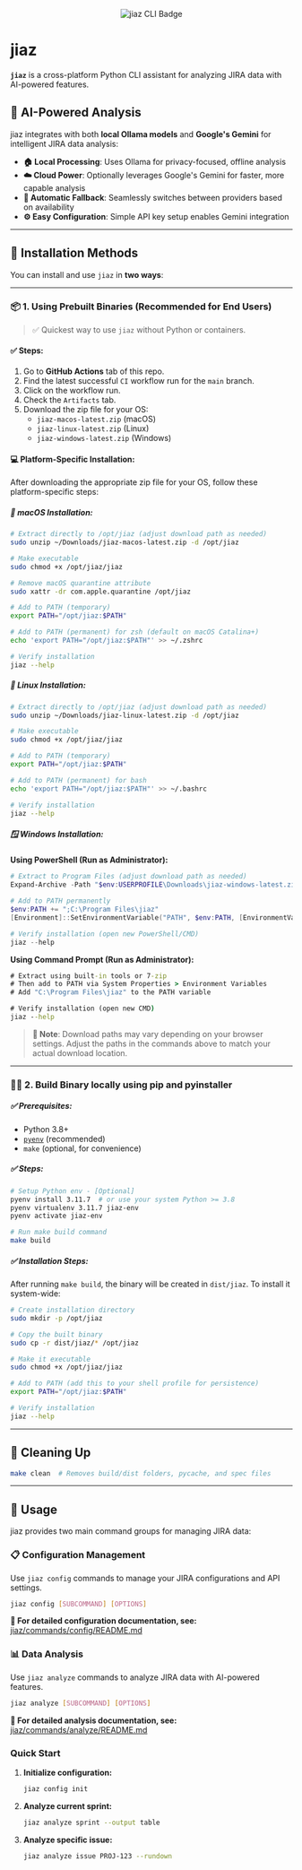 <p align="center">
  <img src="https://img.shields.io/badge/jiaz-CLI-blueviolet?style=for-the-badge&logo=python&logoColor=white" alt="jiaz CLI Badge"/>
</p>

# jiaz

**`jiaz`** is a cross-platform Python CLI assistant for analyzing JIRA data with AI-powered features.

## 🤖 AI-Powered Analysis

jiaz integrates with both **local Ollama models** and **Google's Gemini** for intelligent JIRA data analysis:

- **🏠 Local Processing**: Uses Ollama for privacy-focused, offline analysis
- **☁️ Cloud Power**: Optionally leverages Google's Gemini for faster, more capable analysis
- **🔀 Automatic Fallback**: Seamlessly switches between providers based on availability
- **⚙️ Easy Configuration**: Simple API key setup enables Gemini integration

---

## 🚀 Installation Methods

You can install and use `jiaz` in **two ways**:

---

### 📦 1. Using Prebuilt Binaries (Recommended for End Users)

> ✅ Quickest way to use `jiaz` without Python or containers.

#### ✅ Steps:
1. Go to **GitHub Actions** tab of this repo.
2. Find the latest successful `CI` workflow run for the `main` branch.
3. Click on the workflow run.
4. Check the `Artifacts` tab.
5. Download the zip file for your OS:
   - `jiaz-macos-latest.zip` (macOS)
   - `jiaz-linux-latest.zip` (Linux)
   - `jiaz-windows-latest.zip` (Windows)

#### 💻 Platform-Specific Installation:

After downloading the appropriate zip file for your OS, follow these platform-specific steps:

##### 🍎 macOS Installation:

```bash
# Extract directly to /opt/jiaz (adjust download path as needed)
sudo unzip ~/Downloads/jiaz-macos-latest.zip -d /opt/jiaz

# Make executable
sudo chmod +x /opt/jiaz/jiaz

# Remove macOS quarantine attribute
sudo xattr -dr com.apple.quarantine /opt/jiaz

# Add to PATH (temporary)
export PATH="/opt/jiaz:$PATH"

# Add to PATH (permanent) for zsh (default on macOS Catalina+)
echo 'export PATH="/opt/jiaz:$PATH"' >> ~/.zshrc

# Verify installation
jiaz --help
```

##### 🐧 Linux Installation:

```bash
# Extract directly to /opt/jiaz (adjust download path as needed)
sudo unzip ~/Downloads/jiaz-linux-latest.zip -d /opt/jiaz

# Make executable
sudo chmod +x /opt/jiaz/jiaz

# Add to PATH (temporary)
export PATH="/opt/jiaz:$PATH"

# Add to PATH (permanent) for bash
echo 'export PATH="/opt/jiaz:$PATH"' >> ~/.bashrc

# Verify installation
jiaz --help
```

##### 🪟 Windows Installation:

**Using PowerShell (Run as Administrator):**
```powershell
# Extract to Program Files (adjust download path as needed)
Expand-Archive -Path "$env:USERPROFILE\Downloads\jiaz-windows-latest.zip" -DestinationPath "C:\Program Files\jiaz"

# Add to PATH permanently
$env:PATH += ";C:\Program Files\jiaz"
[Environment]::SetEnvironmentVariable("PATH", $env:PATH, [EnvironmentVariableTarget]::Machine)

# Verify installation (open new PowerShell/CMD)
jiaz --help
```

**Using Command Prompt (Run as Administrator):**
```cmd
# Extract using built-in tools or 7-zip
# Then add to PATH via System Properties > Environment Variables
# Add "C:\Program Files\jiaz" to the PATH variable

# Verify installation (open new CMD)
jiaz --help
```

> **📝 Note**: Download paths may vary depending on your browser settings. Adjust the paths in the commands above to match your actual download location.

---

### 🧑‍💻 2. Build Binary locally using pip and pyinstaller

##### ✅ Prerequisites:
- Python 3.8+
- [`pyenv`](https://github.com/pyenv/pyenv) (recommended)
- `make` (optional, for convenience)

##### ✅ Steps:

```bash
# Setup Python env - [Optional]
pyenv install 3.11.7  # or use your system Python >= 3.8
pyenv virtualenv 3.11.7 jiaz-env
pyenv activate jiaz-env

# Run make build command
make build 
```

##### ✅ Installation Steps:

After running `make build`, the binary will be created in `dist/jiaz`. To install it system-wide:

```bash
# Create installation directory
sudo mkdir -p /opt/jiaz

# Copy the built binary
sudo cp -r dist/jiaz/* /opt/jiaz

# Make it executable
sudo chmod +x /opt/jiaz/jiaz

# Add to PATH (add this to your shell profile for persistence)
export PATH="/opt/jiaz:$PATH"

# Verify installation
jiaz --help
```

---

## 🧹 Cleaning Up

```bash
make clean  # Removes build/dist folders, pycache, and spec files
```

---

## 🧪 Usage

jiaz provides two main command groups for managing JIRA data:

### 📋 Configuration Management
Use `jiaz config` commands to manage your JIRA configurations and API settings.

```bash
jiaz config [SUBCOMMAND] [OPTIONS]
```

**📖 For detailed configuration documentation, see:** [jiaz/commands/config/README.md](jiaz/commands/config/README.md)

### 📊 Data Analysis  
Use `jiaz analyze` commands to analyze JIRA data with AI-powered features.

```bash
jiaz analyze [SUBCOMMAND] [OPTIONS]
```

**📖 For detailed analysis documentation, see:** [jiaz/commands/analyze/README.md](jiaz/commands/analyze/README.md)

### Quick Start

1. **Initialize configuration:**
   ```bash
   jiaz config init
   ```

2. **Analyze current sprint:**
   ```bash
   jiaz analyze sprint --output table
   ```

3. **Analyze specific issue:**
   ```bash
   jiaz analyze issue PROJ-123 --rundown
   ```




